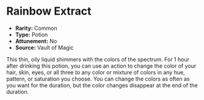 # Rainbow Extract

- **Rarity:** Common
- **Type:** Potion
- **Attunement:** No
- **Source:** Vault of Magic

This thin, oily liquid shimmers with the colors of the spectrum. For 1 hour after drinking this potion, you can use an action to change the color of your hair, skin, eyes, or all three to any color or mixture of colors in any hue, pattern, or saturation you choose. You can change the colors as often as you want for the duration, but the color changes disappear at the end of the duration.
